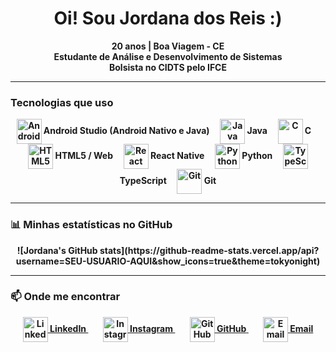 <h1 align="center">Oi! Sou Jordana dos Reis :)</h1>

<p align="center">
  <b> 20 anos |  Boa Viagem - CE  
  <br />
  Estudante de Análise e Desenvolvimento de Sistemas  
  <br />
  Bolsista no CIDTS pelo IFCE
</p>

---

### Tecnologias que uso


<p align="center">
  <img alt="Android Studio" src="https://cdn.jsdelivr.net/gh/devicons/devicon/icons/androidstudio/androidstudio-original.svg" width="40" style="vertical-align:middle;"/>  
  <b>Android Studio (Android Nativo e Java)</b> &nbsp;&nbsp;&nbsp;

  <img alt="Java" src="https://cdn.jsdelivr.net/gh/devicons/devicon/icons/java/java-original.svg" width="40" style="vertical-align:middle;"/>  
  <b>Java</b> &nbsp;&nbsp;&nbsp;

  <img alt="C" src="https://cdn.jsdelivr.net/gh/devicons/devicon/icons/c/c-original.svg" width="40" style="vertical-align:middle;"/>  
  <b>C</b> &nbsp;&nbsp;&nbsp;

  <img alt="HTML5" src="https://cdn.jsdelivr.net/gh/devicons/devicon/icons/html5/html5-original.svg" width="40" style="vertical-align:middle;"/>  
  <b>HTML5 / Web</b> &nbsp;&nbsp;&nbsp;

  <img alt="React Native" src="https://cdn.jsdelivr.net/gh/devicons/devicon/icons/react/react-original.svg" width="40" style="vertical-align:middle;"/>  
  <b>React Native</b> &nbsp;&nbsp;&nbsp;

  <img alt="Python" src="https://cdn.jsdelivr.net/gh/devicons/devicon/icons/python/python-original.svg" width="40" style="vertical-align:middle;"/>  
  <b>Python</b> &nbsp;&nbsp;&nbsp;

  <img alt="TypeScript" src="https://cdn.jsdelivr.net/gh/devicons/devicon/icons/typescript/typescript-original.svg" width="40" style="vertical-align:middle;"/>  
  <b>TypeScript</b> &nbsp;&nbsp;&nbsp;

  <img alt="Git" src="https://cdn.jsdelivr.net/gh/devicons/devicon/icons/git/git-original.svg" width="40" style="vertical-align:middle;"/>  
  <b>Git</b>
</p>

---

### 📊 Minhas estatísticas no GitHub

<p align="center">
  ![Jordana's GitHub stats](https://github-readme-stats.vercel.app/api?username=SEU-USUARIO-AQUI&show_icons=true&theme=tokyonight)
</p>

---

### 📫 Onde me encontrar
<p align="center">
  <a href="https://linkedin.com/in/seu-linkedin" target="_blank" rel="noopener noreferrer" style="margin-right:10px;">
    <img src="https://cdn.jsdelivr.net/gh/devicons/devicon/icons/linkedin/linkedin-original.svg" width="40" style="vertical-align:middle;" alt="LinkedIn" />  
    <b>LinkedIn</b>
  </a>&nbsp;&nbsp;&nbsp;

  <a href="https://instagram.com/seu-instagram" target="_blank" rel="noopener noreferrer" style="margin-right:10px;">
    <img src="https://cdn.jsdelivr.net/gh/devicons/devicon/icons/instagram/instagram-original.svg" width="40" style="vertical-align:middle;" alt="Instagram" />  
    <b>Instagram</b>
  </a>&nbsp;&nbsp;&nbsp;

  <a href="https://github.com/seu-usuario" target="_blank" rel="noopener noreferrer" style="margin-right:10px;">
    <img src="https://cdn.jsdelivr.net/gh/devicons/devicon/icons/github/github-original.svg" width="40" style="vertical-align:middle;" alt="GitHub" />  
    <b>GitHub</b>
  </a>&nbsp;&nbsp;&nbsp;

  <a href="mailto:jordana@email.com" target="_blank" rel="noopener noreferrer">
    <img src="https://cdn.jsdelivr.net/gh/devicons/devicon/icons/google/google-original.svg" width="40" style="vertical-align:middle;" alt="Email" />  
    <b>Email</b>
  </a>
</p>
